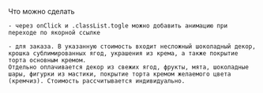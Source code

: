 Что можно сделать

    - через onClick и .classList.togle можно добавить анимацию при переходе по якорной ссылке

    - для заказа. В указанную стоимость входит несложный шоколадный декор, крошка сублимированных ягод, украшения из крема, а также покрытие торта основным кремом.
    Отдельно оплачивается декор из свежих ягод, фрукты, мята, шоколадные шары, фигурки из мастики, покрытие торта кремом желаемого цвета (кремчиз). Стоимость рассчитывается индивидуально.